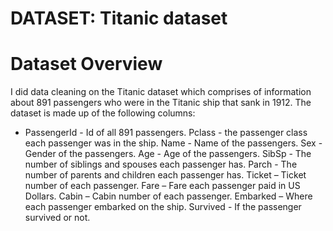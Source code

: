 # DATASET: Titanic dataset
# Dataset Overview
I did data cleaning on the Titanic dataset which comprises of information about 891 passengers who were in the Titanic ship that sank in 1912.
The dataset is made up of the following columns:
- PassengerId - Id of all 891 passengers.
Pclass - the passenger class each passenger was in the ship.
Name - Name of the passengers.
Sex - Gender of the passengers.
Age - Age of the passengers.
SibSp - The number of siblings and spouses each passenger has.
Parch - The number of parents and children each passenger has.
Ticket – Ticket number of each passenger.
Fare – Fare each passenger paid in US Dollars.
Cabin – Cabin number of each passenger.
Embarked – Where each passenger embarked on the ship.
Survived - If the passenger survived or not.

